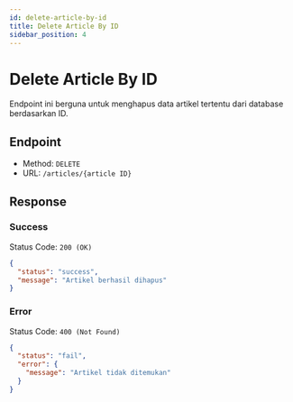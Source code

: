 ```yaml
---
id: delete-article-by-id
title: Delete Article By ID
sidebar_position: 4
---
```


# Delete Article By ID

Endpoint ini berguna untuk menghapus data artikel tertentu dari database berdasarkan ID.

## Endpoint

- Method: `DELETE`
- URL: `/articles/{article ID}`

## Response

### Success

Status Code: `200 (OK)`

```json
{
  "status": "success",
  "message": "Artikel berhasil dihapus"
}
```

### Error

Status Code: `400 (Not Found)`

```json
{
  "status": "fail",
  "error": {
    "message": "Artikel tidak ditemukan"
  }
}
```
